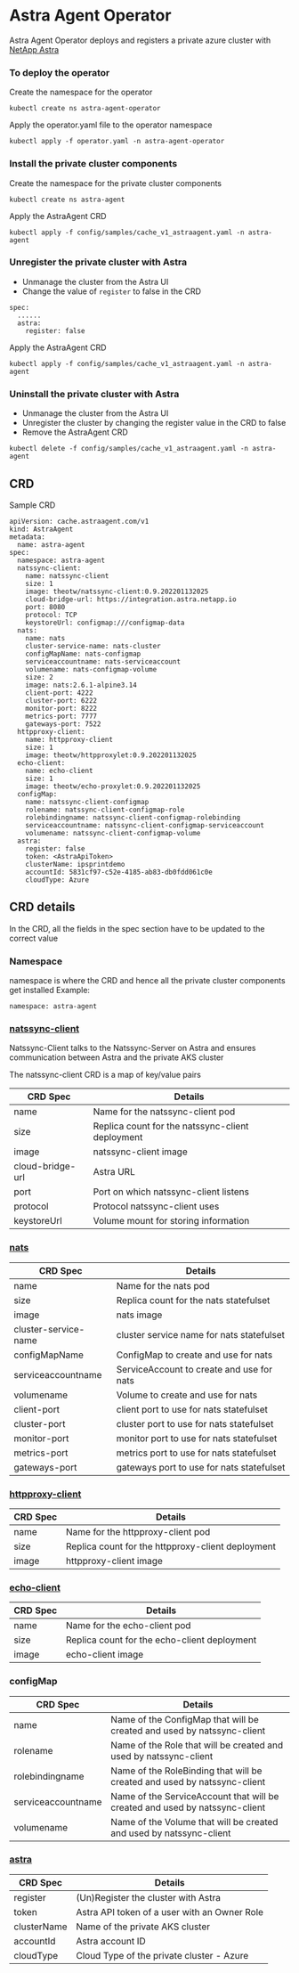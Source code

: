 # Astra Agent Operator 

Astra Agent Operator deploys and registers a private azure cluster with [NetApp Astra](https://cloud.netapp.com/astra)

### To deploy the operator
Create the namespace for the operator
```
kubectl create ns astra-agent-operator
```
Apply the operator.yaml file to the operator namespace
```
kubectl apply -f operator.yaml -n astra-agent-operator
```
### Install the private cluster components
Create the namespace for the private cluster components
```
kubectl create ns astra-agent
```
Apply the AstraAgent CRD
```
kubectl apply -f config/samples/cache_v1_astraagent.yaml -n astra-agent
```
### Unregister the private cluster with Astra
- Unmanage the cluster from the Astra UI
- Change the value of `register` to false in the CRD
```
spec:
  ......
  astra:
    register: false
```
Apply the AstraAgent CRD
```
kubectl apply -f config/samples/cache_v1_astraagent.yaml -n astra-agent
```
### Uninstall the private cluster with Astra
- Unmanage the cluster from the Astra UI
- Unregister the cluster by changing the register value in the CRD to false
- Remove the AstraAgent CRD
```
kubectl delete -f config/samples/cache_v1_astraagent.yaml -n astra-agent
```
## CRD
Sample CRD
```
apiVersion: cache.astraagent.com/v1
kind: AstraAgent
metadata:
  name: astra-agent
spec:
  namespace: astra-agent
  natssync-client:
    name: natssync-client
    size: 1
    image: theotw/natssync-client:0.9.202201132025
    cloud-bridge-url: https://integration.astra.netapp.io
    port: 8080
    protocol: TCP
    keystoreUrl: configmap:///configmap-data
  nats:
    name: nats
    cluster-service-name: nats-cluster
    configMapName: nats-configmap
    serviceaccountname: nats-serviceaccount
    volumename: nats-configmap-volume
    size: 2
    image: nats:2.6.1-alpine3.14
    client-port: 4222
    cluster-port: 6222
    monitor-port: 8222
    metrics-port: 7777
    gateways-port: 7522
  httpproxy-client:
    name: httpproxy-client
    size: 1
    image: theotw/httpproxylet:0.9.202201132025
  echo-client:
    name: echo-client
    size: 1
    image: theotw/echo-proxylet:0.9.202201132025
  configMap:
    name: natssync-client-configmap
    rolename: natssync-client-configmap-role
    rolebindingname: natssync-client-configmap-rolebinding
    serviceaccountname: natssync-client-configmap-serviceaccount
    volumename: natssync-client-configmap-volume
  astra:
    register: false
    token: <AstraApiToken>
    clusterName: ipsprintdemo
    accountId: 5831cf97-c52e-4185-ab83-db0fdd061c0e
    cloudType: Azure
```

## CRD details
In the CRD, all the fields in the spec section have to be updated to the correct value

### Namespace
namespace is where the CRD and hence all the private cluster components get installed
Example:
```
namespace: astra-agent
```
### [natssync-client](https://github.com/theotw/natssync)
Natssync-Client talks to the Natssync-Server on Astra and ensures communication between Astra and the private AKS cluster

The natssync-client CRD is a map of key/value pairs

| CRD Spec          | Details       |
| ----------------- | ------------- |
| name              | Name for the natssync-client pod |
| size              | Replica count for the natssync-client deployment |
| image             | natssync-client image |
| cloud-bridge-url  | Astra URL  |
| port              | Port on which natssync-client listens |
| protocol          | Protocol natssync-client uses |
| keystoreUrl       | Volume mount for storing information |

### [nats](https://nats.io/)
| CRD Spec             | Details       |
| ---------------------| ------------- |
| name                 | Name for the nats pod |
| size                 | Replica count for the nats statefulset |
| image                | nats image |
| cluster-service-name | cluster service name for nats statefulset |
| configMapName        | ConfigMap to create and use for nats |
| serviceaccountname   | ServiceAccount to create and use for nats |
| volumename           | Volume to create and use for nats |
| client-port          | client port to use for nats statefulset |
| cluster-port         | cluster port to use for nats statefulset |
| monitor-port         | monitor port to use for nats statefulset |
| metrics-port         | metrics port to use for nats statefulset |
| gateways-port        | gateways port to use for nats statefulset |

### [httpproxy-client](https://github.com/theotw/natssync)
| CRD Spec | Details       |
| ---------| ------------- |
| name     | Name for the httpproxy-client pod |
| size     | Replica count for the httpproxy-client deployment |
| image    | httpproxy-client image |

### [echo-client](https://github.com/theotw/natssync)
| CRD Spec | Details       |
| ---------| ------------- |
| name     | Name for the echo-client pod |
| size     | Replica count for the echo-client deployment |
| image    | echo-client image |

### configMap
| CRD Spec           | Details       |
| ------------------ | ------------- |
| name               | Name of the ConfigMap that will be created and used by natssync-client |
| rolename           | Name of the Role that will be created and used by natssync-client |
| rolebindingname    | Name of the RoleBinding that will be created and used by natssync-client |
| serviceaccountname | Name of the ServiceAccount that will be created and used by natssync-client |
| volumename         | Name of the Volume that will be created and used by natssync-client |

### [astra](https://cloud.netapp.com/astra)
| CRD Spec      | Details       |
| ------------- | ------------- |
| register      | (Un)Register the cluster with Astra |
| token         | Astra API token of a user with an Owner Role|
| clusterName   | Name of the private AKS cluster |
| accountId     | Astra account ID |
| cloudType     | Cloud Type of the private cluster - Azure |


